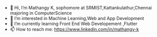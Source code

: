 - 👋 Hi, I’m Mathangy K, sophomore at SRMIST,Kattankulathur,Chennai majoring in ComputerScience
- 👀 I’m interested in Machine Learning,Web and App Development
- 🌱 I’m currently learning Front End Web Developement ,Flutter
- 📫 How to reach me: https://www.linkedin.com/in/mathangy-k


